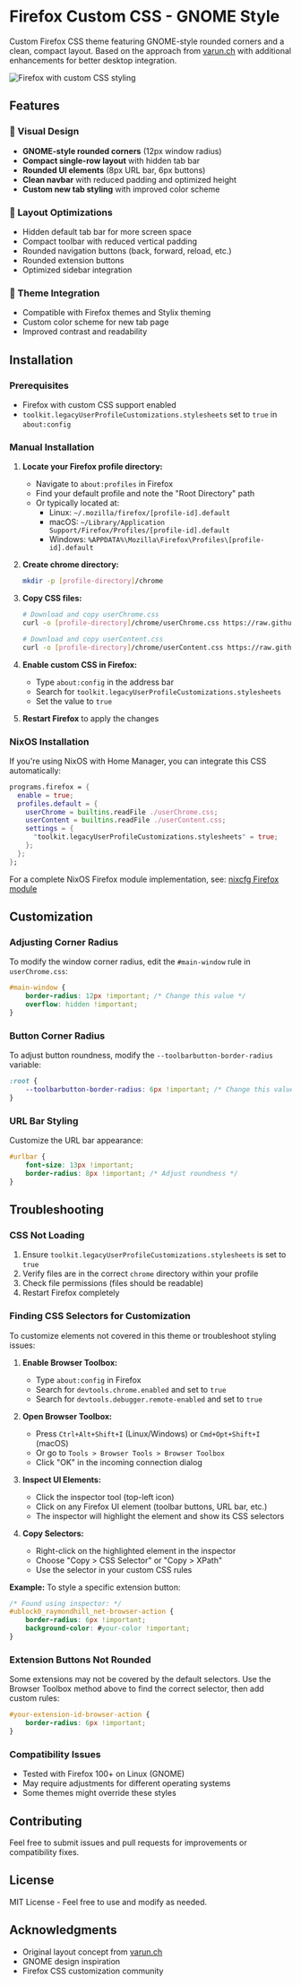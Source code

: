 # Firefox Custom CSS - GNOME Style

Custom Firefox CSS theme featuring GNOME-style rounded corners and a clean, compact layout. Based on the approach from [varun.ch](https://varun.ch/posts/firefox/) with additional enhancements for better desktop integration.

![Firefox with custom CSS styling](Firefox-CSS-Screenshot.png)

## Features

### 🎨 Visual Design
- **GNOME-style rounded corners** (12px window radius)
- **Compact single-row layout** with hidden tab bar
- **Rounded UI elements** (8px URL bar, 6px buttons)
- **Clean navbar** with reduced padding and optimized height
- **Custom new tab styling** with improved color scheme

### 🔧 Layout Optimizations
- Hidden default tab bar for more screen space
- Compact toolbar with reduced vertical padding
- Rounded navigation buttons (back, forward, reload, etc.)
- Rounded extension buttons
- Optimized sidebar integration

### 🌙 Theme Integration
- Compatible with Firefox themes and Stylix theming
- Custom color scheme for new tab page
- Improved contrast and readability

## Installation

### Prerequisites
- Firefox with custom CSS support enabled
- `toolkit.legacyUserProfileCustomizations.stylesheets` set to `true` in `about:config`

### Manual Installation

1. **Locate your Firefox profile directory:**
   - Navigate to `about:profiles` in Firefox
   - Find your default profile and note the "Root Directory" path
   - Or typically located at:
     - Linux: `~/.mozilla/firefox/[profile-id].default`
     - macOS: `~/Library/Application Support/Firefox/Profiles/[profile-id].default`
     - Windows: `%APPDATA%\Mozilla\Firefox\Profiles\[profile-id].default`

2. **Create chrome directory:**
   ```bash
   mkdir -p [profile-directory]/chrome
   ```

3. **Copy CSS files:**
   ```bash
   # Download and copy userChrome.css
   curl -o [profile-directory]/chrome/userChrome.css https://raw.githubusercontent.com/bashfulrobot/firefox-custom-css/main/userChrome.css
   
   # Download and copy userContent.css
   curl -o [profile-directory]/chrome/userContent.css https://raw.githubusercontent.com/bashfulrobot/firefox-custom-css/main/userContent.css
   ```

4. **Enable custom CSS in Firefox:**
   - Type `about:config` in the address bar
   - Search for `toolkit.legacyUserProfileCustomizations.stylesheets`
   - Set the value to `true`

5. **Restart Firefox** to apply the changes

### NixOS Installation

If you're using NixOS with Home Manager, you can integrate this CSS automatically:

```nix
programs.firefox = {
  enable = true;
  profiles.default = {
    userChrome = builtins.readFile ./userChrome.css;
    userContent = builtins.readFile ./userContent.css;
    settings = {
      "toolkit.legacyUserProfileCustomizations.stylesheets" = true;
    };
  };
};
```

For a complete NixOS Firefox module implementation, see: [nixcfg Firefox module](https://github.com/bashfulrobot/nixcfg/tree/main/modules/apps/firefox)

## Customization

### Adjusting Corner Radius
To modify the window corner radius, edit the `#main-window` rule in `userChrome.css`:

```css
#main-window {
    border-radius: 12px !important; /* Change this value */
    overflow: hidden !important;
}
```

### Button Corner Radius
To adjust button roundness, modify the `--toolbarbutton-border-radius` variable:

```css
:root {
    --toolbarbutton-border-radius: 6px !important; /* Change this value */
}
```

### URL Bar Styling
Customize the URL bar appearance:

```css
#urlbar {
    font-size: 13px !important;
    border-radius: 8px !important; /* Adjust roundness */
}
```

## Troubleshooting

### CSS Not Loading
1. Ensure `toolkit.legacyUserProfileCustomizations.stylesheets` is set to `true`
2. Verify files are in the correct `chrome` directory within your profile
3. Check file permissions (files should be readable)
4. Restart Firefox completely

### Finding CSS Selectors for Customization

To customize elements not covered in this theme or troubleshoot styling issues:

1. **Enable Browser Toolbox:**
   - Type `about:config` in Firefox
   - Search for `devtools.chrome.enabled` and set to `true`
   - Search for `devtools.debugger.remote-enabled` and set to `true`

2. **Open Browser Toolbox:**
   - Press `Ctrl+Alt+Shift+I` (Linux/Windows) or `Cmd+Opt+Shift+I` (macOS)
   - Or go to `Tools > Browser Tools > Browser Toolbox`
   - Click "OK" in the incoming connection dialog

3. **Inspect UI Elements:**
   - Click the inspector tool (top-left icon)
   - Click on any Firefox UI element (toolbar buttons, URL bar, etc.)
   - The inspector will highlight the element and show its CSS selectors

4. **Copy Selectors:**
   - Right-click on the highlighted element in the inspector
   - Choose "Copy > CSS Selector" or "Copy > XPath"
   - Use the selector in your custom CSS rules

**Example:** To style a specific extension button:
```css
/* Found using inspector: */
#ublock0_raymondhill_net-browser-action {
    border-radius: 6px !important;
    background-color: #your-color !important;
}
```

### Extension Buttons Not Rounded
Some extensions may not be covered by the default selectors. Use the Browser Toolbox method above to find the correct selector, then add custom rules:

```css
#your-extension-id-browser-action {
    border-radius: 6px !important;
}
```

### Compatibility Issues
- Tested with Firefox 100+ on Linux (GNOME)
- May require adjustments for different operating systems
- Some themes might override these styles

## Contributing

Feel free to submit issues and pull requests for improvements or compatibility fixes.

## License

MIT License - Feel free to use and modify as needed.

## Acknowledgments

- Original layout concept from [varun.ch](https://varun.ch/posts/firefox/)
- GNOME design inspiration
- Firefox CSS customization community